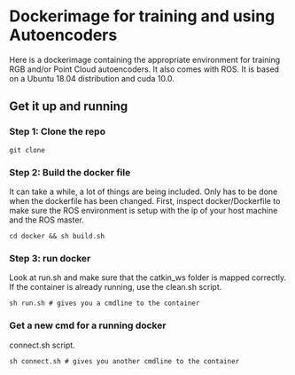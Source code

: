 # Dockerimage for training and using Autoencoders
Here is a dockerimage containing the appropriate environment for training RGB and/or Point Cloud autoencoders. It also comes with ROS. It is based on a Ubuntu 18.04 distribution and cuda 10.0.

## Get it up and running
### Step 1: Clone the repo
```
git clone
```

### Step 2: Build the docker file
It can take a while, a lot of things are being included. Only has to be done when the dockerfile has been changed.
First, inspect docker/Dockerfile to make sure the ROS environment is setup with the ip of your host machine and the ROS master.
```
cd docker && sh build.sh
```

### Step 3: run docker
Look at run.sh and make sure that the catkin_ws folder is mapped correctly. If the container is already running, use the clean.sh script.
```
sh run.sh # gives you a cmdline to the container
```

### Get a new cmd for a running docker
connect.sh script.
```
sh connect.sh # gives you another cmdline to the container
```

